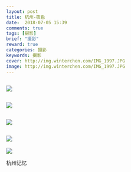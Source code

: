 ```yaml
---
layout: post
title: 杭州-夜色
date:  2018-07-05 15:39
comments: true
tags: [摄影]
brief: "摄影"
reward: true
categories: 摄影
keywords: 摄影
cover: http://img.winterchen.com/IMG_1997.JPG
image: http://img.winterchen.com/IMG_1997.JPG
---
```


![](http://img.winterchen.com/IMG_1997.JPG)
---
![](http://img.winterchen.com/IMG_1917.JPG)
---
![](http://img.winterchen.com/IMG_1920.JPG)
---
![](http://img.winterchen.com/IMG_1918.JPG)
---
![](http://img.winterchen.com/IMG_1924.JPG)

杭州记忆